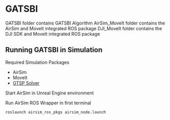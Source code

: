 # GATSBI

GATSBI folder contains GATSBI Algorithm
AirSim_MoveIt folder contains the AirSim and MoveIt integrated ROS package
DJI_MoveIt folder contains the DJI SDK and MoveIt integrated ROS package


## Running GATSBI in Simulation
Required Simulation Packages
- AirSim
- MoveIt
- [GTSP Solver](https://github.com/hsd1121/gtsp)

Start AirSim in Unreal Engine environment

Run AirSim ROS Wrapper in first terminal
```
roslaunch airsim_ros_pkgs airsim_node.launch